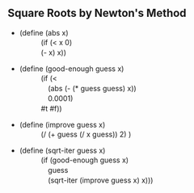 ## Square Roots by Newton's Method

- (define (abs x)  
　　　(if (< x 0)  
　　　(- x) x))  
   
- (define (good-enough guess x)  
　　　(if (<  
　　　　(abs (- (* guess guess) x))  
　　　　0.0001)  
　　　#t #f))  

- (define (improve guess x)  
　　　(/ (+ guess (/ x guess)) 2) )  
   
- (define (sqrt-iter guess x)  
　　　(if (good-enough guess x)  
　　　　guess  
　　　　(sqrt-iter (improve guess x) x)))  
